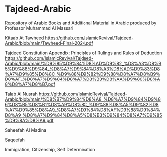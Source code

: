 # Tajdeed-Arabic
Repository of Arabic Books and Additional Material in Arabic produced by Professor Muhammad Al Massari



Kitaab At Tawheed 
https://github.com/IslamicRevival/Tajdeed-Arabic/blob/main/Tawheed-Final-2024.pdf

Tajdeed Constitution Appendix: Principles of Rulings and Rules of Deduction
https://github.com/IslamicRevival/Tajdeed-Arabic/blob/main/%D9%85%D9%84%D8%AD%D9%82_%D8%A3%D8%B5%D9%88%D9%84_%D8%A7%D9%84%D8%A3%D8%AD%D9%83%D8%A7%D9%85%D8%8C_%D9%88%D9%82%D9%88%D8%A7%D8%B9%D8%AF_%D8%A7%D9%84%D8%A7%D8%B3%D8%AA%D9%86%D8%A8%D8%A7%D8%B7.pdf


Talab Al Nusrah
https://github.com/IslamicRevival/Tajdeed-Arabic/blob/main/%D8%B7%D9%84%D8%A8_%D8%A7%D9%84%D9%86%D8%B5%D8%B1%D8%A9%D8%8C_%D9%88%D8%A5%D9%82%D8%A7%D9%85%D8%A9_%D8%A7%D9%84%D8%AF%D9%88%D9%84%D8%A9_%D8%A7%D9%84%D8%A5%D8%B3%D9%84%D8%A7%D9%85%D9%8A%D8%A9.pdf

Saheefah Al Madina

Saqeefah

Immigration, Citizenship, Self Determination



